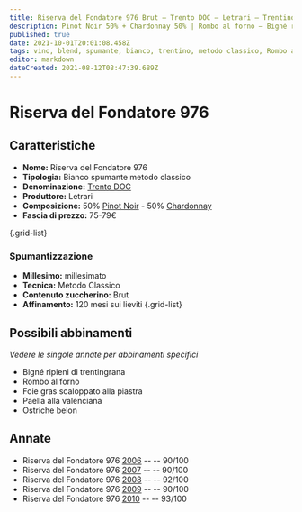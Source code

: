 ```yaml
---
title: Riserva del Fondatore 976 Brut – Trento DOC – Letrari – Trentino (IT) – 75-79€ – 5★
description: Pinot Noir 50% + Chardonnay 50% | Rombo al forno – Bigné ripieni di trentingrana – Foie gras scaloppato alla piastra – Paella alla valenciana – Ostriche belon 
published: true
date: 2021-10-01T20:01:08.458Z
tags: vino, blend, spumante, bianco, trentino, metodo classico, Rombo al forno, chardonnay, pinot nero, brut, Bigné ripieni di trentingrana, sans annee, 3 stelle, italia, pinot noir, 75-79€, Foie gras scaloppato alla piastra, Paella alla valenciana, ostriche belon
editor: markdown
dateCreated: 2021-08-12T08:47:39.689Z
---
```


# Riserva del Fondatore 976

## Caratteristiche
- **Nome:** Riserva del Fondatore 976 
- **Tipologia:** Bianco spumante metodo classico
- **Denominazione:** [Trento DOC](/denominazioni/Trentino/DOC/Trento)
- **Produttore:** Letrari 
- **Composizione:** 50% [Pinot Noir](/vitigni/Francia/bacca-nera/pinot-noir) - 50% [Chardonnay](/vitigni/Francia/bacca-bianca/chardonnay)
- **Fascia di prezzo:** 75-79€

{.grid-list}

### Spumantizzazione
- **Millesimo:** millesimato
- **Tecnica:** Metodo Classico
- **Contenuto zuccherino:** Brut
- **Affinamento:** 120 mesi sui lieviti
{.grid-list}

## Possibili abbinamenti
*Vedere le singole annate per abbinamenti specifici*

- Bigné ripieni di trentingrana
- Rombo al forno
- Foie gras scaloppato alla piastra
- Paella alla valenciana
- Ostriche belon

## Annate

- Riserva del Fondatore 976 [2006](/vini/Italia/Trentino/Cantine-Monfort/Monfort-Rose/2006) -- <span class="star-4"></span> -- 90/100
- Riserva del Fondatore 976 [2007](/vini/Italia/Trentino/Cantine-Monfort/Monfort-Rose/2007) -- <span class="star-4"></span> -- 90/100
- Riserva del Fondatore 976 [2008](/vini/Italia/Trentino/Cantine-Monfort/Monfort-Rose/2008) -- <span class="star-5"></span> -- 92/100
- Riserva del Fondatore 976 [2009](/vini/Italia/Trentino/Cantine-Monfort/Monfort-Rose/2009) -- <span class="star-4"></span> -- 90/100
- Riserva del Fondatore 976 [2010](/vini/Italia/Trentino/Cantine-Monfort/Monfort-Rose/2010) -- <span class="star-5"></span> -- 93/100
